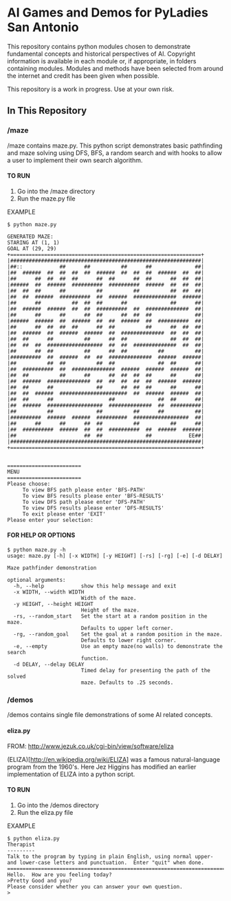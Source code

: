 # AI Games and Demos for PyLadies San Antonio

This repository contains python modules chosen to demonstrate fundamental concepts and historical perspectives of AI. Copyright information is available in each module or, if appropriate, in folders containing modules. Modules and methods have been selected from around the internet and credit has been given when possible.

This repository is a work in progress. Use at your own risk.

## In This Repository

### /maze
/maze contains maze.py. This python script demonstrates basic pathfinding and maze solving using DFS, BFS, a random search and with hooks to allow a user to implement their own search algorithm.

#### TO RUN
1. Go into the /maze directory
2. Run the maze.py file

EXAMPLE
```
$ python maze.py

GENERATED MAZE:
STARING AT (1, 1)
GOAL AT (29, 29)
+==============================================================+
|##############################################################|
|##::            ##      ##          ##      ##              ##|
|##  ######  ##  ##  ##  ##  ######  ##  ##  ##  ######  ##  ##|
|##      ##  ##  ##  ##      ##  ##      ##  ##      ##  ##  ##|
|######  ##  ######  ##########  ##########  ######  ##  ##  ##|
|##  ##  ##      ##          ##          ##          ##  ##  ##|
|##  ##  ######  ##########  ##  ######  ##############  ######|
|##      ##          ##  ##  ##      ##              ##      ##|
|##  ######  ######  ##  ##  ##########  ##  ##############  ##|
|##      ##      ##      ##  ##      ##  ##  ##              ##|
|######  ######  ##  ######  ##  ##  ######  ##  ##########  ##|
|##      ##  ##  ##  ##      ##  ##          ##      ##  ##  ##|
|##  ######  ##  ######  ######  ##  ##############  ##  ##  ##|
|##  ##      ##          ##      ##  ##              ##  ##  ##|
|##  ##  ##  ##################  ##  ##  ##############  ##  ##|
|##      ##  ##          ##      ##  ##          ##          ##|
|##########  ##  ######  ##  ##  ##############  ######  ######|
|##          ##  ##          ##  ##              ##  ##      ##|
|##  ##########  ##  ##############  ######  ######  ######  ##|
|##  ##          ##      ##      ##  ##  ##  ##      ##      ##|
|##  ######  ##############  ##  ##  ##  ##  ##  ######  ######|
|##  ##      ##              ##      ##  ##  ##      ##      ##|
|##  ##  ######  ######################  ##  ######  ######  ##|
|##  ##      ##                  ##              ##  ##      ##|
|##  ######  ##################  ##############  ##  ##########|
|##          ##              ##          ##      ##          ##|
|##########  ######  ######  ##########  ##################  ##|
|##      ##      ##      ##  ##          ##          ##      ##|
|##  ##########  ######  ##  ##  ##########  ##  ######  ######|
|##                      ##  ##              ##            EE##|
|##############################################################|
+==============================================================+


========================
MENU
========================
Please choose:
	 To view BFS path please enter 'BFS-PATH'
	 To view BFS results please enter 'BFS-RESULTS'
	 To view DFS path please enter 'DFS-PATH'
	 To view DFS results please enter 'DFS-RESULTS'
	 To exit please enter 'EXIT'
Please enter your selection:
```

#### FOR HELP OR OPTIONS
```
$ python maze.py -h
usage: maze.py [-h] [-x WIDTH] [-y HEIGHT] [-rs] [-rg] [-e] [-d DELAY]

Maze pathfinder demonstration

optional arguments:
  -h, --help            show this help message and exit
  -x WIDTH, --width WIDTH
                        Width of the maze.
  -y HEIGHT, --height HEIGHT
                        Height of the maze.
  -rs, --random_start   Set the start at a random position in the maze.
                        Defaults to upper left corner.
  -rg, --random_goal    Set the goal at a random position in the maze.
                        Defaults to lower right corner.
  -e, --empty           Use an empty maze(no walls) to demonstrate the search
                        function.
  -d DELAY, --delay DELAY
                        Timed delay for presenting the path of the solved
                        maze. Defaults to .25 seconds.
```

### /demos

/demos contains single file demonstrations of some AI related concepts.

#### eliza.py
FROM: http://www.jezuk.co.uk/cgi-bin/view/software/eliza

(ELIZA)[http://en.wikipedia.org/wiki/ELIZA] was a famous natural-language program from the 1960's. Here Jez Higgins has modified an earlier implementation of ELIZA into a python script.


#### TO RUN
1. Go into the /demos directory
2. Run the eliza.py file

EXAMPLE
```
$ python eliza.py
Therapist
---------
Talk to the program by typing in plain English, using normal upper-
and lower-case letters and punctuation.  Enter "quit" when done.
========================================================================
Hello.  How are you feeling today?
>Pretty Good and you?
Please consider whether you can answer your own question.
>
```
